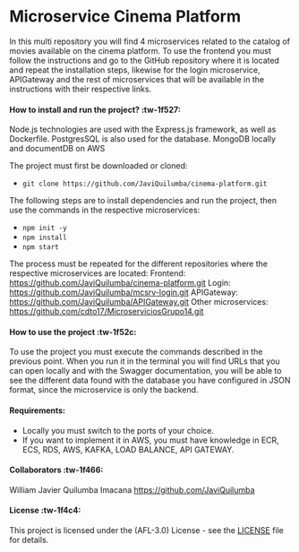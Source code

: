 # Microservice Cinema Platform

<p>
In this multi repository you will find 4 microservices related to the catalog of movies available on the cinema platform. To use the frontend you must follow the instructions and go to the GitHub repository where it is located and repeat the installation steps, likewise for the login microservice, APIGateway and the rest of microservices that will be available in the instructions with their respective links.
</p>

#### How to install and run the project? :tw-1f527:
Node.js technologies are used with the Express.js framework, as well as Dockerfile.
PostgresSQL is also used for the database.
MongoDB locally and documentDB on AWS 

The project must first be downloaded or cloned:
- `git clone https://github.com/JaviQuilumba/cinema-platform.git `

The following steps are to install dependencies and run the project, then use the commands in the respective microservices:
- `npm init -y`
- `npm install`
- `npm start`

The process must be repeated for the different repositories where the respective microservices are located:
Frontend: https://github.com/JaviQuilumba/cinema-platform.git
Login: https://github.com/JaviQuilumba/mcsrv-login.git
APIGateway: https://github.com/JaviQuilumba/APIGateway.git
Other microservices: https://github.com/cdto17/MicroserviciosGrupo14.git
#### How to use the project :tw-1f52c:
<p>
To use the project you must execute the commands described in the previous point. When you run it in the terminal you will find URLs that you can open locally and with the Swagger documentation, you will be able to see the different data found with the database you have configured in JSON format, since the microservice is only the backend.
</p>

#### Requirements:
- Locally you must switch to the ports of your choice.
- If you want to implement it in AWS, you must have knowledge in ECR, ECS, RDS, AWS, KAFKA, LOAD BALANCE, API GATEWAY.

####  Collaborators :tw-1f466:
William Javier Quilumba Imacana
https://github.com/JaviQuilumba

####  License :tw-1f4c4: 
This project is licensed under the (AFL-3.0) License - see the [LICENSE](https://opensource.org/license/afl-3-0-php) file for details.

